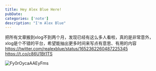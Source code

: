 ```yaml
---
title: Hey Alex Blue Here!
pubDate: 
categories: ['note']
description: "I'm Alex Blue"
---
```


把所有文章搬到xlog不到两个月，发现已经有这么多人看啦，真的是非常意外，xlog是个不错的平台，希望能抽出更多时间来写点有意思、有用的内容 https://twitter.com/realexblue/status/1652362260487225345 https://t.co/c86U1Bt1TS

![Fy0rOycaAAEyFms](./attachments/bafkreifhttjfzk7v7pe2ahwhjyafaxzq6xxuh4zf6flut4iwczh6l6he5q)